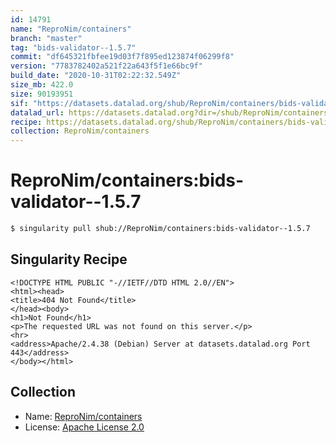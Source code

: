 ```yaml
---
id: 14791
name: "ReproNim/containers"
branch: "master"
tag: "bids-validator--1.5.7"
commit: "df645321fbfee19d03f7f895ed123874f06299f8"
version: "7783782402a521f22a643f5f1e66bc9f"
build_date: "2020-10-31T02:22:32.549Z"
size_mb: 422.0
size: 90193951
sif: "https://datasets.datalad.org/shub/ReproNim/containers/bids-validator--1.5.7/2020-10-31-df645321-77837824/7783782402a521f22a643f5f1e66bc9f.sif"
datalad_url: https://datasets.datalad.org?dir=/shub/ReproNim/containers/bids-validator--1.5.7/2020-10-31-df645321-77837824/
recipe: https://datasets.datalad.org/shub/ReproNim/containers/bids-validator--1.5.7/2020-10-31-df645321-77837824/Singularity
collection: ReproNim/containers
---
```


# ReproNim/containers:bids-validator--1.5.7

```bash
$ singularity pull shub://ReproNim/containers:bids-validator--1.5.7
```

## Singularity Recipe

```singularity
<!DOCTYPE HTML PUBLIC "-//IETF//DTD HTML 2.0//EN">
<html><head>
<title>404 Not Found</title>
</head><body>
<h1>Not Found</h1>
<p>The requested URL was not found on this server.</p>
<hr>
<address>Apache/2.4.38 (Debian) Server at datasets.datalad.org Port 443</address>
</body></html>
```

## Collection

 - Name: [ReproNim/containers](https://github.com/ReproNim/containers)
 - License: [Apache License 2.0](https://api.github.com/licenses/apache-2.0)

